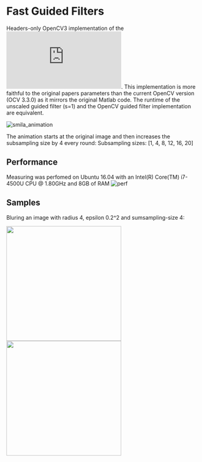 # Fast Guided Filters

Headers-only OpenCV3 implementation of the ![Fast Guided Filter](https://arxiv.org/pdf/1505.00996.pdf). This implementation is more faithful to the original papers parameters than the current OpenCV version (OCV 3.3.0) as it mirrors the original Matlab code. The runtime of the unscaled guided filter (s=1) and the OpenCV guided filter implementation are equivalent. 

![smila_animation](https://user-images.githubusercontent.com/831215/31575901-bb16c344-b0f0-11e7-9c08-d73e99ee0379.gif)

The animation starts at the original image and then increases the subsampling size by 4 every round: Subsampling sizes: [1, 4, 8, 12, 16, 20]

## Performance

Measuring was perfomed on Ubuntu 16.04 with an Intel(R) Core(TM) i7-4500U CPU @ 1.80GHz and 8GB of RAM
![perf](https://user-images.githubusercontent.com/831215/32043935-65753344-ba3c-11e7-97e1-325ec58c8567.png)

## Samples

Bluring an image with radius 4, epsilon 0.2^2 and sumsampling-size 4:

<div>
<img width='300px' style='float=left' src='https://user-images.githubusercontent.com/831215/31560087-472a3b34-b053-11e7-931d-a18b2dc5a4ee.png'/>
<img width='300px' src='https://user-images.githubusercontent.com/831215/31560078-43150e84-b053-11e7-9abb-8535fec5ed7d.png'>
</div>
